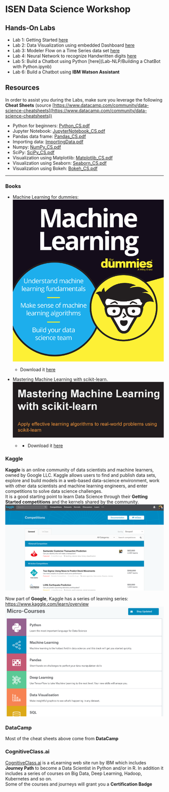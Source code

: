 # ISEN Data Science Workshop

## Hands-On Labs
+ Lab 1: Getting Started [here](Lab1-GettingStarted/Lab1-GettingStarted.md)
+ Lab 2: Data Visualization using embedded Dashboard [here](Lab2-Visualizations/Lab2-Visualization.md)
+ Lab 3: Modeler Flow on a Time Series data set [here](Lab5-TimeSeries/Lab5_StreamingTimeSeries.md)
+ Lab 4: Neural Network to recognize Handwritten digits [here](Lab6-DL_VisualReco/Lab6-DL-NN_Notebook/Lab6-DeepLearning_Keras_Notebook.md)
+ Lab 5: Build a Chatbot using Python [here](Lab-NLP/Building a ChatBot with Python.ipynb)
+ Lab 6: Build a Chatbot using **IBM Watson Assistant**



## Resources
In order to assist you during the Labs, make sure you leverage the following **Cheat Sheets** (source [https://www.datacamp.com/community/data-science-cheatsheets](https://www.datacamp.com/community/data-science-cheatsheets))

+ Python for beginners: [Python_CS.pdf](Resources/Python_CS.pdf)
+ Jupyter Notebook: [JupyterNotebook_CS.pdf](Resources/JupyterNotebook_CS.pdf)
+ Pandas data frame: [Pandas_CS.pdf](Resources/Pandas_CS.pdf)
+ Importing data: [ImportingData.pdf](Resources/ImportingData.pdf)
+ Numpy: [NumPy_CS.pdf](Resources/NumPy_CS.pdf)
+ SciPy: [SciPy_CS.pdf](Resources/SciPy_CS.pdf)
+ Visualization using Matplotlib: [Matplotlib_CS.pdf](Resources/Matplotlib_CS.pdf)
+ Visualization using Seaborn: [Seaborn_CS.pdf](Resources/Seaborn_CS.pdf)
+ Visualization using Bokeh: [Bokeh_CS.pdf](Resources/Bokeh_CS.pdf)

---
### Books
+ Machine Learning for dummies: ![](assets/markdown-img-paste-20190225131840821.png)
  + Download it [here](Resources/ibm-machine-learning-for-dummies-ibm-limited-edition_IMM14209USEN.pdf)  

+ Mastering Machine Learning with scikit-learn. ![](assets/markdown-img-paste-20190225132330643.png)
  + + Download it [here](Resources/mastering-machine-learning-with-scikit-learn.pdf)  

### Kaggle
**Kaggle** is an online community of data scientists and machine learners, owned by Google LLC. Kaggle allows users to find and publish data sets, explore and build models in a web-based data-science environment, work with other data scientists and machine learning engineers, and enter competitions to solve data science challenges.  
It is a good starting point to learn Data Science through their **Getting Started competitions** and the kernels shared by the community.
![](assets/markdown-img-paste-20190225132611204.png)  

Now part of **Google**, Kaggle has a series of learning series: https://www.kaggle.com/learn/overview
![](assets/markdown-img-paste-20190225133057953.png)

### DataCamp
Most of the cheat sheets above come from **DataCamp**  

### CognitiveClass.ai
[CognitiveClass.ai](http://cognitiveclass.ai) is a eLearning web site run by IBM which includes **Journey Path** to become a Data Scientist in Python and/or in R. In addition it includes a series of courses on Big Data, Deep Learning, Hadoop, Kubernetes and so on.  
Some of the courses and journeys will grant you a **Certification Badge**
